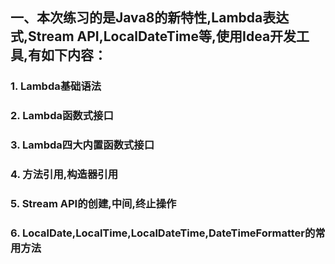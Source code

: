 ## 一、本次练习的是Java8的新特性,Lambda表达式,Stream API,LocalDateTime等,使用Idea开发工具,有如下内容：<br/>
### 1. Lambda基础语法<br/>
### 2. Lambda函数式接口<br/>
### 3. Lambda四大内置函数式接口<br/>
### 4. 方法引用,构造器引用
### 5. Stream API的创建,中间,终止操作
### 6. LocalDate,LocalTime,LocalDateTime,DateTimeFormatter的常用方法
  
